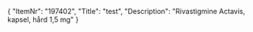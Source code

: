 {
  "ItemNr": "197402",
  "Title": "test",
  "Description": "Rivastigmine Actavis, kapsel, hård 1,5 mg"
}